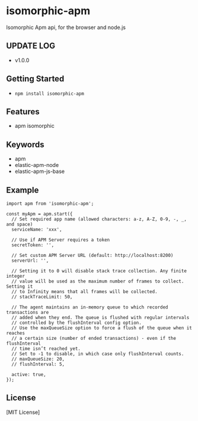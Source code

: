 # isomorphic-apm

Isomorphic Apm api, for the browser and node.js

## UPDATE LOG

- v1.0.0 

## Getting Started

- `npm install isomorphic-apm`


## Features

- apm isomorphic

## Keywords

- apm
- elastic-apm-node
- elastic-apm-js-base

## Example

```
import apm from 'isomorphic-apm';

const myApm = apm.start({
  // Set required app name (allowed characters: a-z, A-Z, 0-9, -, _, and space)
  serviceName: 'xxx',

  // Use if APM Server requires a token
  secretToken: '',

  // Set custom APM Server URL (default: http://localhost:8200)
  serverUrl: '',

  // Setting it to 0 will disable stack trace collection. Any finite integer
  // value will be used as the maximum number of frames to collect. Setting it
  // to Infinity means that all frames will be collected.
  // stackTraceLimit: 50,

  // The agent maintains an in-memory queue to which recorded transactions are
  // added when they end. The queue is flushed with regular intervals
  // controlled by the flushInterval config option.
  // Use the maxQueueSize option to force a flush of the queue when it reaches
  // a certain size (number of ended transactions) - even if the flushInterval
  // time isn’t reached yet.
  // Set to -1 to disable, in which case only flushInterval counts.
  // maxQueueSize: 20,
  // flushInterval: 5,

  active: true,
});
```


## License

[MIT License]
